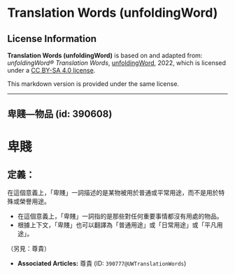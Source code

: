 # Translation Words (unfoldingWord)

## License Information

**Translation Words (unfoldingWord)** is based on and adapted from: _unfoldingWord® Translation Words_, [unfoldingWord](https://unfoldingword.org/utw), 2022, which is licensed under a [CC BY-SA 4.0 license](https://creativecommons.org/licenses/by-sa/4.0/legalcode.en).

This markdown version is provided under the same license.



--------------------------------

## 卑賤—物品 (id: 390608)

卑賤
==

定義：
---

在這個意義上，「卑賤」一詞描述的是某物被用於普通或平常用途，而不是用於特殊或榮譽用途。

* 在這個意義上，「卑賤」一詞指的是那些對任何重要事情都沒有用處的物品。
* 根據上下文，「卑賤」也可以翻譯為「普通用途」或「日常用途」或「平凡用途」。

（另見：尊貴）

* **Associated Articles:** 尊貴 (ID: `390777@UWTranslationWords`)

